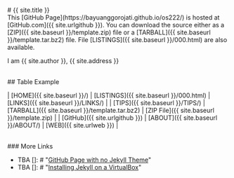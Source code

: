 ---
---

<br id="idx00">
# {{ site.title }}

<br id="idx01">
This [GitHub Page](https://bayuanggorojati.github.io/os222/) is hosted at [GitHub.com]({{ site.urlgithub }}).
You can download the source either as a
[ZIP]({{ site.baseurl }}/template.zip) file or a
[TARBALL]({{ site.baseurl }}/template.tar.bz2) file.
File [LISTINGS]({{ site.baseurl }}/000.html) are also available.

I am {{ site.author }}, {{ site.address }}

<br id="idx02">
## Table Example

| [HOME]({{ site.baseurl }}/) | [LISTINGS]({{ site.baseurl }}/000.html) | [LINKS]({{ site.baseurl }}/LINKS/) |
| [TIPS]({{ site.baseurl }}/TIPS/) | [TARBALL]({{ site.baseurl }}/template.tar.bz2) | [ZIP File]({{ site.baseurl }}/template.zip) |
| [GitHub]({{ site.urlgithub }}) | [ABOUT]({{ site.baseurl }}/ABOUT/) | [WEB]({{ site.urlweb }}) |

<br id="idx03">
### More Links

* TBA []: # "[GitHub Page with no Jekyll Theme](https://doit.vlsm.org/001.md)"
* TBA []: # "[Installing Jekyll on a VirtualBox](https://doit.vlsm.org/005.md)"

